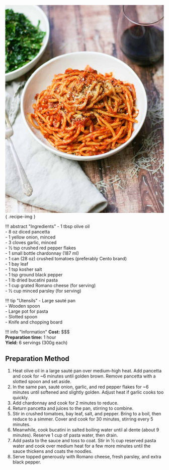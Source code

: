 ![Bacon Tomato Sauce Gabriel](../images/bacon-tomato-sauce-gabriel.jpg){ .recipe-img }

!!! abstract "Ingredients"
    - 1 tbsp olive oil  
    - 8 oz diced pancetta  
    - 1 yellow onion, minced  
    - 3 cloves garlic, minced  
    - ½ tsp crushed red pepper flakes  
    - 1 small bottle chardonnay (187 ml)  
    - 1 can (28 oz) crushed tomatoes (preferably Cento brand)  
    - 1 bay leaf  
    - 1 tsp kosher salt  
    - 1 tsp ground black pepper  
    - 1 lb dried bucatini pasta  
    - 1 cup grated Romano cheese (for serving)  
    - ½ cup minced parsley (for serving)  

!!! tip "Utensils"
    - Large sauté pan  
    - Wooden spoon  
    - Large pot for pasta  
    - Slotted spoon  
    - Knife and chopping board  

!!! info "Information"
    **Cost:** $$$  
    **Preparation time:** 1 hour  
    **Yield:** 6 servings (300g each)  

## Preparation Method

1. Heat olive oil in a large sauté pan over medium-high heat. Add pancetta and cook for ~6 minutes until golden brown. Remove pancetta with a slotted spoon and set aside.  
2. In the same pan, sauté onion, garlic, and red pepper flakes for ~6 minutes until softened and slightly golden. Adjust heat if garlic cooks too quickly.  
3. Add chardonnay and cook for 2 minutes to reduce.  
4. Return pancetta and juices to the pan, stirring to combine.  
5. Stir in crushed tomatoes, bay leaf, salt, and pepper. Bring to a boil, then reduce to a simmer. Cover and cook for 30 minutes, stirring every 5 minutes.  
6. Meanwhile, cook bucatini in salted boiling water until al dente (about 9 minutes). Reserve 1 cup of pasta water, then drain.  
7. Add pasta to the sauce and toss to coat. Stir in ½ cup reserved pasta water and cook over medium heat for a few more minutes until the sauce thickens and coats the noodles.  
8. Serve topped generously with Romano cheese, fresh parsley, and extra black pepper.  